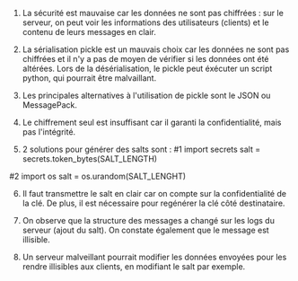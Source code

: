 1. La sécurité est mauvaise car les données ne sont pas chiffrées : sur le serveur, on peut voir les informations des utilisateurs (clients) et le contenu de leurs messages en clair.

2. La sérialisation pickle est un mauvais choix car les données ne sont pas chiffrées et il n'y a pas de moyen de vérifier si les données ont été altérées. Lors de la désérialisation, le pickle peut éxécuter un script python, qui pourrait être malvaillant.

3. Les principales alternatives à l'utilisation de pickle sont le JSON ou MessagePack.

4. Le chiffrement seul est insuffisant car il garanti la confidentialité, mais pas l'intégrité.

5. 2 solutions pour générer des salts sont :
#1
import secrets
salt = secrets.token_bytes(SALT_LENGTH) 

#2
import os
salt = os.urandom(SALT_LENGHT)

6. Il faut transmettre le salt en clair car on compte sur la confidentialité de la clé. De plus, il est nécessaire pour regénérer la clé côté destinataire.

7. On observe que la structure des messages a changé sur les logs du serveur (ajout du salt). On constate également que le message est illisible.

8. Un serveur malveillant pourrait modifier les données envoyées pour les rendre illisibles aux clients, en modifiant le salt par exemple.